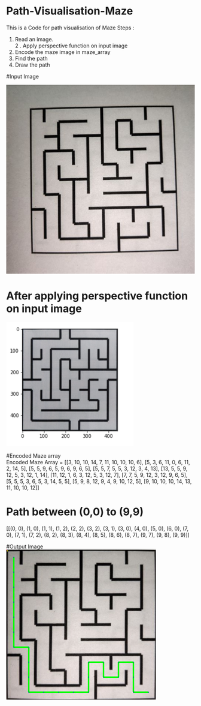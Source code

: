 # Path-Visualisation-Maze
This is a Code for path visualisation of Maze
Steps :<br>
1. Read an image.<br>
2 . Apply perspective function on input image<br>
3. Encode the maze image in maze_array<br>
4. Find the path<br>
5. Draw the path<br>

#Input Image <br>

![](test_cases/maze00.jpg)

# After applying perspective function on input image <br>
![](Result/perspective.PNG) <br>

#Encoded Maze array <br>
Encoded Maze Array = [[3, 10, 10, 14, 7, 11, 10, 10, 10, 6], [5, 3, 6, 11, 0, 6, 11, 2, 14, 5], [5, 5, 9, 6, 5, 9, 6, 9, 6, 5], [5, 5, 7, 5, 5, 3, 12, 3, 4, 13], [13, 5, 5, 9, 12, 5, 3, 12, 1, 14], [11, 12, 1, 6, 3, 12, 5, 3, 12, 7], [7, 7, 5, 9, 12, 3, 12, 9, 6, 5], [5, 5, 5, 3, 6, 5, 3, 14, 5, 5], [5, 9, 8, 12, 9, 4, 9, 10, 12, 5], [9, 10, 10, 10, 14, 13, 11, 10, 10, 12]]
<br>

# Path between (0,0) to (9,9)
[[(0, 0), (1, 0), (1, 1), (1, 2), (2, 2), (3, 2), (3, 1), (3, 0), (4, 0), (5, 0), (6, 0), (7, 0), (7, 1), (7, 2), (8, 2), (8, 3), (8, 4), (8, 5), (8, 6), (8, 7), (9, 7), (9, 8), (9, 9)]]
<br>

#Output Image <br>
![](Result/1.png) <br>
